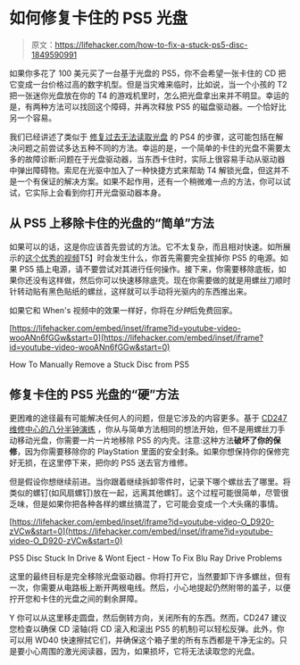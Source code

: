 # 如何修复卡住的 PS5 光盘

> 原文：<https://lifehacker.com/how-to-fix-a-stuck-ps5-disc-1849590991>

如果你多花了 100 美元买了一台基于光盘的 PS5，你不会希望一张卡住的 CD 把它变成一台价格过高的数字机型。但是当灾难来临时，比如说，当一个小孩的 T2 把一张迷你光盘放在你的 T4 的游戏机里时，怎么把光盘拿出来并不明显。幸运的是，有两种方法可以找回这个障碍，并再次释放 PS5 的磁盘驱动器。一个恰好比另一个容易。



我们已经讲述了类似于 [修复过去无法读取光盘](https://lifehacker.com/how-to-fix-a-ps4-that-wont-read-discs-1848890850) 的 PS4 的步骤，这可能包括在解决问题之前尝试多达五种不同的方法。幸运的是，一个简单的卡住的光盘不需要太多的故障诊断:问题在于光盘驱动器，当东西卡住时，实际上很容易手动从驱动器中弹出障碍物。索尼在光驱中加入了一种快捷方式来帮助 T4 解锁光盘，但这并不是一个有保证的解决方案。如果不起作用，还有一个稍微难一点的方法，你可以试试，它实际上会看到你打开光盘驱动器本身。

## 从 PS5 上移除卡住的光盘的“简单”方法

如果可以的话，这是你应该首先尝试的方法。它不太复杂，而且相对快速。如所展示的[这个优秀的视频](https://www.youtube.com/watch?app=desktop&v=wooANn6fGGw)T5】时会发生什么，你首先需要完全拔掉你 PS5 的电源。如果 PS5 插上电源，请不要尝试对其进行任何操作。接下来，你需要移除底板，如果你还没有这样做，然后你可以快速移除底壳。现在你需要做的就是用螺丝刀顺时针转动贴有黑色贴纸的螺丝，这样就可以手动将光驱内的东西推出来。

如果它和 When's 视频中的效果一样好，你将在*分钟*后免费回家。

 [https://lifehacker.com/embed/inset/iframe?id=youtube-video-wooANn6fGGw&start=0](https://lifehacker.com/embed/inset/iframe?id=youtube-video-wooANn6fGGw&start=0)

<figcaption class="sc-1ptbguh-0 hxeMec caption">How To Manually Remove a Stuck Disc from PS5</figcaption> 

## 修复卡住的 PS5 光盘的“硬”方法

更困难的途径最有可能解决任何人的问题，但是它涉及的内容更多。基于 [CD247 维修中心的八分半钟演练](https://youtu.be/O_D920-zVCw) ，你从与简单方法相同的想法开始，但不是用螺丝刀手动移动光盘，你需要一片一片地移除 PS5 的内壳。注意:这种方法**破坏了你的保修**，因为你需要移除你的 PlayStation 里面的安全封条。如果你想保持你的保修完好无损，在这里停下来，把你的 PS5 送去官方维修。

但是假设你想继续前进。当你跟着继续拆卸零件时，记录下哪个螺丝去了哪里。将类似的螺钉(如风扇螺钉)放在一起，远离其他螺钉。这个过程可能很简单，尽管很乏味，但是如果你把各种各样的螺丝搞混了，它可能会变成一个*大*头痛的事情。

 [https://lifehacker.com/embed/inset/iframe?id=youtube-video-O_D920-zVCw&start=0](https://lifehacker.com/embed/inset/iframe?id=youtube-video-O_D920-zVCw&start=0)

<figcaption class="sc-1ptbguh-0 hxeMec caption">PS5 Disc Stuck In Drive & Wont Eject - How To Fix Blu Ray Drive Problems</figcaption> 

这里的最终目标是完全移除光盘驱动器。你将打开它，当然要卸下许多螺丝，但有一次，你需要从电路板上断开两根电线。然后，小心地提起仍然附带的盖子，以便拧开您和卡住的光盘之间的剩余屏障。

Y 你可以从这里移走圆盘，然后倒转方向，关闭所有的东西。然而，CD247 建议您检查以确保 CD 滚轴(将 CD 滚入和滚出 PS5 的机制)可以轻松反弹。此外，你可以用 WD40 快速擦拭它们，并确保这个箱子里的所有东西都是干净无尘的。只是要小心周围的激光阅读器，因为，如果损坏，它将无法读取您的光盘。